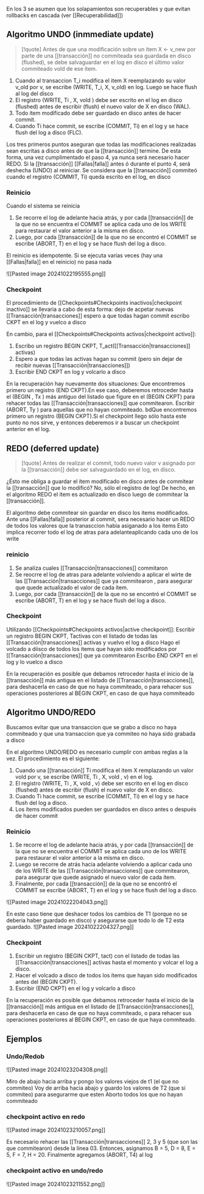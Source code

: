 En los 3 se asumen que los solapamientos son recuperables y que evitan rollbacks en cascada (ver [[Recuperabilidad]])

## Algoritmo UNDO (inmmediate update) 
>[!quote] Antes de que una modificación sobre un ítem X ← v_new por parte de una [[transacción]] no commiteada sea guardada en disco (flushed), se debe salvaguardar en el log en disco el último valor commiteado vold de ese ítem.


1. Cuando al transaccion T_i modifica el item X reemplazando su valor v_old por v, se escribe (WRITE, T_i, X, v_old) en log. Luego se hace flush al log del disco
2. El registro (WRITE, Ti , X, vold ) debe ser escrito en el log en disco (flushed) antes de escribir (flush) el nuevo valor de X en disco (WAL).
3. Todo ítem modificado debe ser guardado en disco antes de hacer commit.
4. Cuando Ti hace commit, se escribe (COMMIT, Ti) en el log y se hace flush del log a disco (FLC).

Los tres primeros puntos aseguran que todas las modificaciones realizadas sean escritas a disco antes de que la [[transacción]] termine. 
De esta forma, una vez cumplimentado el paso 4, ya nunca será necesario hacer REDO. Si la [[transacción]] [[Fallas|falla]] antes ó durante el punto 4, será deshecha (UNDO) al reiniciar. 
Se considera que la [[transacción]] commiteó cuando el registro (COMMIT, Ti) queda escrito en el log, en disco


### Reinicio
Cuando el sistema se reinicia 

1. Se recorre el log de adelante hacia atrás, y por cada [[transacción]] de la que no se encuentra el COMMIT se aplica cada uno de los WRITE para restaurar el valor anterior a la misma en disco. 
2.  Luego, por cada [[transacción]] de la que no se encontró el COMMIT se escribe (ABORT, T) en el log y se hace flush del log a disco.

El reinicio es idempotente. Si se ejecuta varias veces (hay una [[Fallas|falla]] en el reinicio) no pasa nada

![[Pasted image 20241022195555.png]]

### Checkpoint 
El procedimiento de [[Checkpoints#Checkpoints inactivos|checkpoint inactivo]] se llevaria a cabo de esta forma: 
dejo de acpetar nuevas [[Transacción|transacciones]] 
espero a que todas hagan commit 
escribo CKPT en el log y vuelco a disco

En cambio, para el [[Checkpoints#Checkpoints activos|checkpoint activo]]:
1. Escribo un registro BEGIN CKPT, T_act([[Transacción|transacciones]] activas)
2. Espero a que todas las activas hagan su commit (pero sin dejar de recibir nuevas [[Transacción|transacciones]])
3. Escribir END CKPT en log y volcarlo a disco

En la recuperación hay nuevamente dos situaciones: Que encontremos primero un registro (END CKPT).En ese caso, deberemos retroceder hasta el (BEGIN , Tx ) más antiguo del listado que figure en el (BEGIN CKPT) para rehacer todas las [[Transacción|transacciones]] que commitearon. Escribir (ABORT, Ty ) para aquellas que no hayan commiteado.
bdQue encontremos primero un registro (BEGIN CKPT).Si el checkpoint llego sólo hasta este punto no nos sirve, y entonces deberemos ir a buscar un checkpoint anterior en el log.
## REDO (deferred update)

>[!quote] Antes de realizar el commit, todo nuevo valor v asignado por la [[transacción]] debe ser salvaguardado en el log, en disco.

¿Ésto me obliga a guardar el ítem modificado en disco antes de commitear la [[transacción]] que lo modificó? 
No, sólo el registro de log! De hecho, en el algoritmo REDO el ítem es actualizado en disco luego de commitear la [[transacción]].

El algoritmo debe commitear sin guardar en disco los items modificados. 
Ante una [[Fallas|falla]] posterior al commit, sera necesario hacer un REDO de todos los valores que la tranasccion habia asiganado a los items 
Esto implica recorrer todo el log de atras para adelanteaplicando cada uno de los write 


### reinicio 
1. Se analiza cuales [[Transacción|transacciones]] commitaron 
2. Se reocrre el log de atras para adelante volviendo a aplicar el wirte de las [[Transacción|transacciones]] que ya commitearon , para asegurar que quede actualizado el valor de cada ítem.
3. Luego, por cada [[transacción]] de la que no se encontró el COMMIT se escribe (ABORT, T) en el log y se hace flush del log a disco.

### Checkpoint 
Utilizando [[Checkpoints#Checkpoints activos|active checkpoint]]:
Escribir un registro BEGIN CKPT, Tactivas con el listado de todas las [[Transacción|transacciones]] activas y vuelvo el log a disco 
Hago el volcado a diisco de todos los items que hayan sido modificados por [[Transacción|transacciones]] que ya commitearon 
Escribo END CKPT en el log y lo vuelco a disco 


En la recuperación es posible que debamos retroceder hasta el inicio de la [[transacción]] más antigua en el listado de [[Transacción|transacciones]], para deshacerla en caso de que no haya commiteado, o para rehacer sus operaciones posteriores al BEGIN CKPT, en caso de que haya commiteado

## Algoritmo UNDO/REDO 
Buscamos evitar que una transaccion que se grabo a disco no haya commiteado y que una transaccion que ya commiteo no haya sido grabada a disco 

En el algoritmo UNDO/REDO es necesario cumplir con ambas reglas a la vez. El procedimiento es el siguiente:
1. Cuando una [[transacción]] Ti modifica el item X remplazando un valor vold por v, se escribe (WRITE, Ti , X, vold , v) en el log. 
2. El registro (WRITE, Ti , X, vold , v) debe ser escrito en el log en disco (flushed) antes de escribir (flush) el nuevo valor de X en disco. 
3. Cuando Ti hace commit, se escribe (COMMIT, Ti) en el log y se hace flush del log a disco. 
4. Los ítems modificados pueden ser guardados en disco antes o después de hacer commit

### Reinicio 
1. Se recorre el log de adelante hacia atrás, y por cada [[transacción]] de la que no se encuentra el COMMIT se aplica cada uno de los WRITE para restaurar el valor anterior a la misma en disco. 
2. Luego se recorre de atrás hacia adelante volviendo a aplicar cada uno de los WRITE de las [[Transacción|transacciones]] que commitearon, para asegurar que quede asignado el nuevo valor de cada ítem. 
3. Finalmente, por cada [[transacción]] de la que no se encontró el COMMIT se escribe (ABORT, T) en el log y se hace flush del log a disco.

![[Pasted image 20241022204043.png]]

En este caso tiene que deshacer todos los cambios de T1 (porque no se deberia haber guardado en disco) y asegurarse que todo lo de T2 esta guardado.
![[Pasted image 20241022204327.png]]


### Checkpoint 
1. Escribir un registro (BEGIN CKPT, tact) con el listado de todas las [[Transacción|transacciones]] activas hasta el momento y volcar el log a disco. 
2. Hacer el volcado a disco de todos los ítems que hayan sido modificados antes del (BEGIN CKPT). 
3. Escribir (END CKPT) en el log y volcarlo a disco


En la recuperación es posible que debamos retroceder hasta el inicio de la [[transacción]] más antigua en el listado de [[Transacción|transacciones]], para deshacerla en caso de que no haya commiteado, o para rehacer sus operaciones posteriores al BEGIN CKPT, en caso de que haya commiteado.





## Ejemplos 

### Undo/Redob
![[Pasted image 20241023204308.png]]

Miro de abajo hacia arriba y pongo los valores viejos de t1 (el que no commiteo) 
Voy de arriba hacia abajo y guardo los valores de T2 (que si commiteo) para asegurarme que esten 
Aborto todos los que no hayan commiteado

### checkpoint activo en redo 
![[Pasted image 20241023210057.png]]

Es necesario rehacer las [[Transacción|transacciones]] 2, 3 y 5 (que son las que commitearon) desde la línea 03. Entonces, asignamos B = 5, D = 8, E = 5, F = 7, H = 20. Finalmente agregamos (ABORT, T4) al log


### checkpoint activo en undo/redo



![[Pasted image 20241023211552.png]]